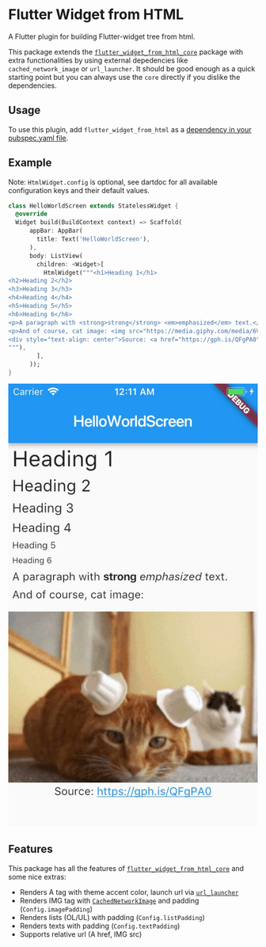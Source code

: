 # Flutter Widget from HTML

A Flutter plugin for building Flutter-widget tree from html.

This package extends the [`flutter_widget_from_html_core`](https://pub.dartlang.org/packages/flutter_widget_from_html_core) package with extra functionalities by using external depedencies like `cached_network_image` or `url_launcher`. It should be good enough as a quick starting point but you can always use the `core` directly if you dislike the dependencies.

## Usage

To use this plugin, add `flutter_widget_from_html` as a [dependency in your pubspec.yaml file](https://flutter.io/using-packages/).

## Example

Note: `HtmlWidget.config` is optional, see dartdoc for all available configuration keys and their default values.

```dart
class HelloWorldScreen extends StatelessWidget {
  @override
  Widget build(BuildContext context) => Scaffold(
      appBar: AppBar(
        title: Text('HelloWorldScreen'),
      ),
      body: ListView(
        children: <Widget>[
          HtmlWidget("""<h1>Heading 1</h1>
<h2>Heading 2</h2>
<h3>Heading 3</h3>
<h4>Heading 4</h4>
<h5>Heading 5</h5>
<h6>Heading 6</h6>
<p>A paragraph with <strong>strong</strong> <em>emphasized</em> text.</p>
<p>And of course, cat image: <img src="https://media.giphy.com/media/6VoDJzfRjJNbG/giphy-downsized.gif" /></p>
<div style="text-align: center">Source: <a href="https://gph.is/QFgPA0">https://gph.is/QFgPA0</a></div>
"""),
        ],
      ));
}
```

![](example/screenshots/HelloWorldScreen.jpg?raw=true)

## Features

This package has all the features of [`flutter_widget_from_html_core`](https://pub.dartlang.org/packages/flutter_widget_from_html_core) and some nice extras:

- Renders A tag with theme accent color, launch url via [`url_launcher`](https://pub.dartlang.org/packages/url_launcher)
- Renders IMG tag with [`CachedNetworkImage`](https://pub.dartlang.org/packages/cached_network_image) and padding (`Config.imagePadding`)
- Renders lists (OL/UL) with padding (`Config.listPadding`)
- Renders texts with padding (`Config.textPadding`)
- Supports relative url (A href, IMG src)
